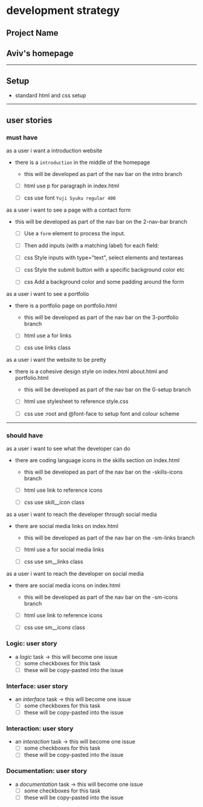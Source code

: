 # development strategy

## Project Name

## Aviv's homepage

---

## Setup

- standard html and css setup

---

## user stories

### must have

as a user i want a introduction website

- there is a `introduction` in the middle of the homepage

  - this will be developed as part of the nav bar on the intro branch

  - [ ] html use p for paragraph in index.html

  - [ ] css use font `Yuji Syuku regular 400`

as a user i want to see a page with a contact form

- this will be developed as part of the nav bar on the 2-nav-bar branch

  - [ ] Use a `form` element to process the input.
  - [ ] Then add inputs (with a matching label) for each field:

  - [ ] css Style inputs with type="text", select elements and textareas
  - [ ] css Style the submit button with a specific background color etc
  - [ ] css Add a background color and some padding around the form

as a user i want to see a portfolio

- there is a portfolio page on portfolio.html

  - this will be developed as part of the nav bar on the 3-portfolio branch

  - [ ] html use a for links

  - [ ] css use links class

as a user i want the website to be pretty

- there is a cohesive design style on index.html about.html and
  portfolio.html

  - this will be developed as part of the nav bar on the 0-setup branch

  - [ ] html use stylesheet to reference style.css

  - [ ] css use :root and @font-face to setup font and colour scheme

---

### should have

as a user i want to see what the developer can do

- there are coding language icons in the skills section on index.html

  - this will be developed as part of the nav bar on the -skills-icons branch

  - [ ] html use link to reference icons

  - [ ] css use skill__icon class

as a user i want to reach the developer through social media

- there are social media links on index.html

  - this will be developed as part of the nav bar on the -sm-links branch

  - [ ] html use a for social media links

  - [ ] css use sm__links class

as a user i want to reach the developer on social media

- there are social media icons on index.html

  - this will be developed as part of the nav bar on the -sm-icons branch

  - [ ] html use link to reference icons

  - [ ] css use sm__icons class

### Logic: user story

- a _logic_ task -> this will become one issue
  - [ ] some checkboxes for this task
  - [ ] these will be copy-pasted into the issue

### Interface: user story

- an _interface_ task -> this will become one issue
  - [ ] some checkboxes for this task
  - [ ] these will be copy-pasted into the issue

### Interaction: user story

- an _interaction_ task -> this will become one issue
  - [ ] some checkboxes for this task
  - [ ] these will be copy-pasted into the issue

### Documentation: user story

- a _documentation_ task -> this will become one issue
  - [ ] some checkboxes for this task
  - [ ] these will be copy-pasted into the issue
